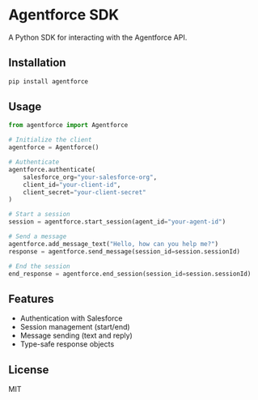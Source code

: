 # Agentforce SDK

A Python SDK for interacting with the Agentforce API.

## Installation

```bash
pip install agentforce
```

## Usage

```python
from agentforce import Agentforce

# Initialize the client
agentforce = Agentforce()

# Authenticate
agentforce.authenticate(
    salesforce_org="your-salesforce-org",
    client_id="your-client-id",
    client_secret="your-client-secret"
)

# Start a session
session = agentforce.start_session(agent_id="your-agent-id")

# Send a message
agentforce.add_message_text("Hello, how can you help me?")
response = agentforce.send_message(session_id=session.sessionId)

# End the session
end_response = agentforce.end_session(session_id=session.sessionId)
```

## Features

- Authentication with Salesforce
- Session management (start/end)
- Message sending (text and reply)
- Type-safe response objects

## License

MIT 